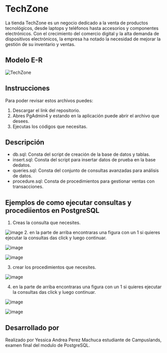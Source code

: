 # TechZone

La tienda TechZone es un negocio dedicado a la venta de productos tecnológicos, desde laptops y
teléfonos hasta accesorios y componentes electrónicos. Con el crecimiento del comercio digital y
la alta demanda de dispositivos electrónicos, la empresa ha notado la necesidad de mejorar la
gestión de su inventario y ventas.

## Modelo E-R

![TechZone](https://github.com/user-attachments/assets/a48ce9a8-c4b0-4701-a09b-fa0347566c09)

## Instrucciones

Para poder revisar estos archivos puedes: 
1. Descargar el link del repositorio.
2. Abres PgAdmin4 y estando en la aplicación puede abrir el archivo que desees.
3. Ejecutas los códigos que necesitas.

## Descripción
* db.sql: Consta del script de creación de la base de datos y tablas.
* insert.sql: Consta del script para insertar datos de prueba en la base dedatos.
* queries.sql: Consta del conjunto de consultas avanzadas para análisis de datos.
* procedure.sql: Consta de procedimientos para gestionar ventas con transacciones.

## Ejemplos de como ejecutar consultas y procediientos en PostgreSQL
1. Creas la consulta que necesites.

![image](https://github.com/user-attachments/assets/11e20fe8-1d52-4028-b1a2-f95212a9f1af)
2. en la parte de arriba encontraras una figura con un 1 si quieres ejecutar la consultas das click y luego continuar.

![image](https://github.com/user-attachments/assets/6c62b90d-848f-47b3-ad00-6933c971002f)

![image](https://github.com/user-attachments/assets/39b4a1a3-d514-4933-9a30-ed33f84661d9)

3. crear los procedimientos que necesites.

![image](https://github.com/user-attachments/assets/f55d69da-5ad7-4384-a5c8-82353aa9c1e2)

4. en la parte de arriba encontraras una figura con un 1 si quieres ejecutar la consultas das click y luego continuar.

![image](https://github.com/user-attachments/assets/6c62b90d-848f-47b3-ad00-6933c971002f)

![image](https://github.com/user-attachments/assets/39b4a1a3-d514-4933-9a30-ed33f84661d9)

## Desarrollado por
Realizado por Yessica Andrea Perez Machuca estudiante de Campuslands, examen final del modulo de PostgreSQL.
